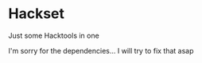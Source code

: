 # Hackset
Just some Hacktools in one

I'm sorry for the dependencies...
I will try to fix that asap
